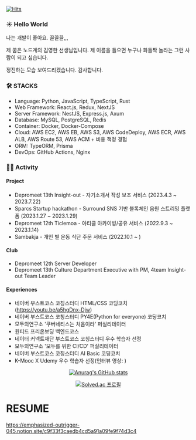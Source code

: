 [![Hits](https://hits.seeyoufarm.com/api/count/incr/badge.svg?url=https%3A%2F%2Fgithub.com%2Fstae1102&count_bg=%2379C83D&title_bg=%23000000&icon=smugmug.svg&icon_color=%23F4FFAA&title=HITs&edge_flat=false)](https://hits.seeyoufarm.com)

### ☀️ Hello World

나는 개발이 좋아요. 끌끌끌,,,

제 꿈은 노드계의 김영한 선생님입니다. 제 이름을 들으면 누구나 화들짝 놀라는 그런 사람이 되고 싶습니다.

정진하는 모습 보여드리겠습니다. 감사합니다.

### 🛠️ STACKS

- Language: Python, JavaScript, TypeScript, Rust
- Web Framework: React.js, Redux, NextJS
- Server Framework: NestJS, Express.js, Axum
- Database: MySQL, PostgreSQL, Redis
- Container: Docker, Docker-Compose
- Cloud: AWS EC2, AWS EB, AWS S3, AWS CodeDeploy, AWS ECR, AWS ALB, AWS Route 53, AWS ACM + 비용 책정 경험
- ORM: TypeORM, Prisma
- DevOps: GitHub Actions, Nginx

### 🏃🏻 Activity

#### Project

- Depromeet 13th Insight-out - 자기소개서 작성 보조 서비스 (2023.4.3 ~ 2023.7.22)
- Sparcs Startup hackathon - Surround SNS 기반 블록체인 음원 스트리밍 플랫폼 (2023.1.27 ~ 2023.1.29)
- Depromeet 12th Ticlemoa - 아티클 아카이빙/공유 서비스 (2022.9.3 ~ 2023.1.14)
- Sambakja - 개인 별 운동 식단 주문 서비스 (2022.10.1 ~ )

#### Club

- Depromeet 12th Server Developer
- Depromeet 13th Culture Department Executive with PM, 4team Insight-out Team Leader

#### Experiences

- 네이버 부스트코스 코칭스터디 HTML/CSS 코딩코치(https://youtu.be/a5hgDnx-Djw)
- 네이버 부스트코스 코칭스터디 PY4E(Python for everyone) 코딩코치
- 모두의연구소 '쿠버네티스는 처음이라' 퍼실리테이터
- 원티드 프리온보딩 백엔드코스
- 네이터 커넥트재단 부스트코스 코칭스터디 우수 학습자 선정
- 모두의연구소 '모두를 위한 CI/CD' 퍼실리테이터
- 네이버 부스트코스 코칭스터디 AI Basic 코딩코치
- K-Mooc X Udemy 우수 학습자 선정(인터뷰 영상: )

<div align=center>

<!---
stae1102/stae1102 is a ✨ special ✨ repository because its `README.md` (this file) appears on your GitHub profile.
You can click the Preview link to take a look at your changes.
--->

[![Anurag's GitHub stats](https://github-readme-stats.vercel.app/api?username=stae1102&show_icons=true&theme=dark)](https://github.com/anuraghazra/github-readme-stats)

[![Solved.ac
프로필](http://mazassumnida.wtf/api/v2/generate_badge?boj=stae1102)](https://solved.ac/stae1102)
  
</div>

# RESUME

https://emphasized-outrigger-045.notion.site/c9f33f3caedb4cd5a91a09fe9f74d3c4
